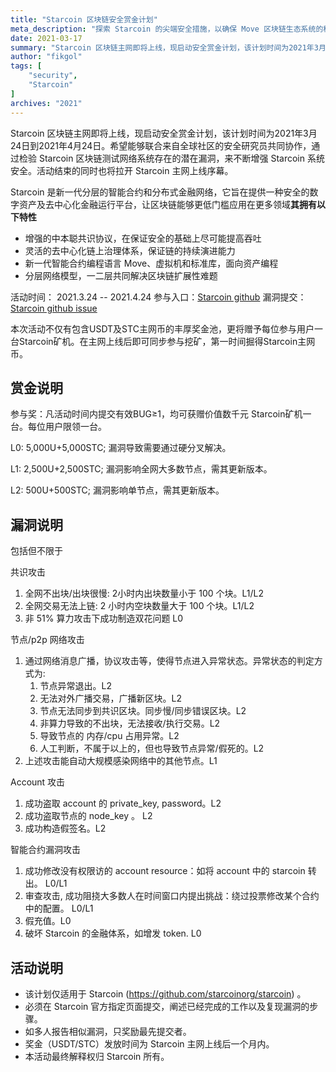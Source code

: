 ```yaml
---
title: "Starcoin 区块链安全赏金计划"
meta_description: "探索 Starcoin 的尖端安全措施，以确保 Move 区块链生态系统的稳健性。"
date: 2021-03-17
summary: "Starcoin 区块链主网即将上线，现启动安全赏金计划，该计划时间为2021年3月24日到2021年4月24日。"
author: "fikgol"
tags: [
    "security",
    "Starcoin"
]
archives: "2021"
---
```


Starcoin 区块链主网即将上线，现启动安全赏金计划，该计划时间为2021年3月24日到2021年4月24日。希望能够联合来自全球社区的安全研究员共同协作，通过检验 Starcoin 区块链测试网络系统存在的潜在漏洞，来不断增强 Starcoin 系统安全。活动结束的同时也将拉开 Starcoin 主网上线序幕。

Starcoin 是新一代分层的智能合约和分布式金融网络，它旨在提供一种安全的数字资产及去中心化金融运行平台，让区块链能够更低门槛应用在更多领域**其拥有以下特性**

* 增强的中本聪共识协议，在保证安全的基础上尽可能提高吞吐
* 灵活的去中心化链上治理体系，保证链的持续演进能力
* 新一代智能合约编程语言 Move、虚拟机和标准库，面向资产编程
* 分层网络模型，一二层共同解决区块链扩展性难题


活动时间： 2021.3.24 -- 2021.4.24
参与入口：[Starcoin github](https://github.com/starcoinorg/starcoin)
漏洞提交：[Starcoin github issue](https://github.com/starcoinorg/starcoin/issues)

本次活动不仅有包含USDT及STC主网币的丰厚奖金池，更将赠予每位参与用户一台Starcoin矿机。在主网上线后即可同步参与挖矿，第一时间掘得Starcoin主网币。

## 赏金说明

参与奖：凡活动时间内提交有效BUG≥1，均可获赠价值数千元 Starcoin矿机一台。每位用户限领一台。

L0: 5,000U+5,000STC;
漏洞导致需要通过硬分叉解决。

L1: 2,500U+2,500STC;
漏洞影响全网大多数节点，需其更新版本。

L2: 500U+500STC;
漏洞影响单节点，需其更新版本。

## 漏洞说明

包括但不限于

共识攻击

1. 全网不出块/出块很慢: 2小时内出块数量小于 100 个块。L1/L2
2. 全网交易无法上链: 2 小时内空块数量大于 100 个块。L1/L2
3. 非 51% 算力攻击下成功制造双花问题 L0

节点/p2p 网络攻击

1. 通过网络消息广播，协议攻击等，使得节点进入异常状态。异常状态的判定方式为: 
    1. 节点异常退出。L2
    2. 无法对外广播交易，广播新区块。L2
    3. 节点无法同步到共识区块。同步慢/同步错误区块。L2
    4. 非算力导致的不出块，无法接收/执行交易。L2
    5. 导致节点的 内存/cpu 占用异常。L2
    6. 人工判断，不属于以上的，但也导致节点异常/假死的。L2
2. 上述攻击能自动大规模感染网络中的其他节点。L1

Account 攻击

1. 成功盗取 account 的 private_key, password。L2
2. 成功盗取节点的 node_key 。 L2
3. 成功构造假签名。L2

智能合约漏洞攻击

1. 成功修改没有权限访的 account resource：如将 account 中的 starcoin 转出。 L0/L1
2. 审查攻击, 成功阻挠大多数人在时间窗口内提出挑战：绕过投票修改某个合约中的配置。 L0/L1
3. 假充值。L0
4. 破坏 Starcoin 的金融体系，如增发 token. L0

## 活动说明

* 该计划仅适用于 Starcoin (https://github.com/starcoinorg/starcoin) 。
* 必须在 Starcoin 官方指定页面提交，阐述已经完成的工作以及复现漏洞的步骤。
* 如多人报告相似漏洞，只奖励最先提交者。
* 奖金（USDT/STC）发放时间为 Starcoin 主网上线后一个月内。
* 本活动最终解释权归 Starcoin 所有。

